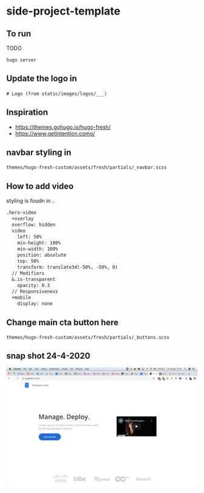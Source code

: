 # side-project-template

## To run

TODO 

```
hugo server
```

## Update the logo in 

`# Logo (from static/images/logos/___)`

## Inspiration

* https://themes.gohugo.io/hugo-fresh/
* https://www.getintention.como/


## navbar styling in 

`themes/hugo-fresh-custom/assets/fresh/partials/_navbar.scss`


## How to add video

styling is foudn in .. 

```
.hero-video
  +overlay
  overflow: hidden
  video
    left: 50%
    min-height: 100%
    min-width: 100%
    position: absolute
    top: 50%
    transform: translate3d(-50%, -50%, 0)
  // Modifiers
  &.is-transparent
    opacity: 0.3
  // Responsiveness
  +mobile
    display: none
```


## Change main cta button here

`themes/hugo-fresh-custom/assets/fresh/partials/_buttons.scss`


## snap shot 24-4-2020

![](/static/2020-04-24.png)